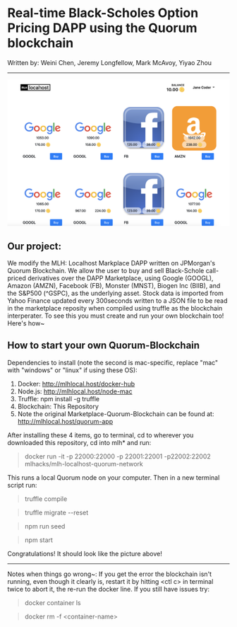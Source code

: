 # Real-time Black-Scholes Option Pricing DAPP using the Quorum blockchain

Written by: Weini Chen, Jeremy Longfellow, Mark McAvoy, Yiyao Zhou

---
![alt text](./marketplace-screenshot.png)

## Our project:

  We modify the MLH: Localhost Markplace DAPP written on JPMorgan's Quorum Blockchain.  We allow the user to buy and sell Black-Schole call-priced derivatives over the DAPP Marketplace, using Google (GOOGL), Amazon (AMZN), Facebook (FB), Monster (MNST), Biogen Inc (BIIB), and the S&P500 (^GSPC), as the underlying asset.  Stock data is imported from Yahoo Finance updated every 300seconds written to a JSON file to be read in the marketplace reposity when compiled using truffle as the blockchain interperater.  To see this you must create and run your own blockchain too!  Here's how~
 
## How to start your own Quorum-Blockchain

Dependencies to install (note the second is mac-specific, replace "mac" with "windows" or "linux" if using these OS):

  1) Docker: http://mlhlocal.host/docker-hub
  2) Node.js: http://mlhlocal.host/node-mac
  3) Truffle: npm install -g truffle
  4) Blockchain: This Repository
  5) Note the original Marketplace-Quorum-Blockchain can be found at: http://mlhlocal.host/quorum-app
  
After installing these 4 items, go to terminal, cd to wherever you downloaded this repository, cd into mlh* and run:

> docker run -it -p 22000:22000 -p 22001:22001 -p22002:22002 mlhacks/mlh-localhost-quorum-network

This runs a local Quorum node on your computer.  Then in a new terminal script run:

> truffle compile

> truffle migrate --reset

> npm run seed

> npm start

Congratulations!  It should look like the picture above!

---
Notes when things go wrong~:
If you get the error the blockchain isn't running, even though it clearly is, restart it by hitting \<ctl c\> in terminal twice to abort it, the re-run the docker line.  If you still have issues try:

> docker container ls
 
> docker rm -f \<container-name\>
